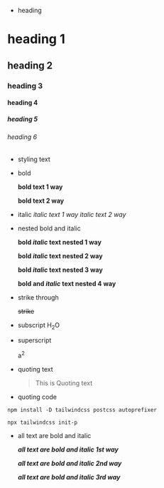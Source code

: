 - heading

# heading 1

## heading 2

### heading 3

#### heading 4

##### heading 5

###### heading 6

- styling text

- bold

  **bold text 1 way**

  **bold text 2 way**

- italic
  _italic text 1 way_
  _italic text 2 way_

- nested bold and italic

  **bold _italic_ text nested 1 way**

  **bold _italic_ text nested 2 way**

  **bold _italic_ text nested 3 way**

  **bold and _italic_ text nested 4 way**

- strike through

  ~~strike~~

- subscript
  H<sub>2</sub>O

- superscript

  a<sup>2</sup>

- quoting text

  > This is Quoting text

- quoting code 

```
npm install -D tailwindcss postcss autoprefixer

npx tailwindcss init-p
```

- all text are bold and italic

    ***all text are bold and italic 1st way***

    **_all text are bold and italic 2nd way_**

    ___all text are bold and italic 3rd way___


